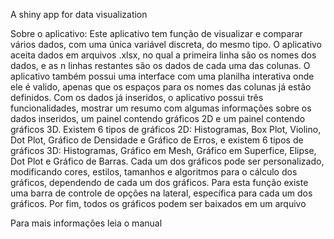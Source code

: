 A shiny app for data visualization

Sobre o aplicativo: Este aplicativo tem função de visualizar e comparar vários dados, com uma única variável discreta, do mesmo tipo. O aplicativo aceita dados em arquivos .xlsx, no qual a primeira linha são os nomes dos dados, e as n linhas restantes são os dados de cada uma das colunas. O aplicativo também possui uma interface com uma planilha interativa onde ele é valido, apenas que os espaços para os nomes das colunas já estão definidos. Com os dados já inseridos, o aplicativo possui três funcionalidades, mostrar um resumo com algumas informações sobre os dados inseridos, um painel contendo gráficos 2D e um painel contendo gráficos 3D. Existem 6 tipos de gráficos 2D: Histogramas, Box Plot, Violino, Dot Plot, Gráfico de Densidade e Gráfico de Erros, e existem 6 tipos de gráficos 3D: Histogramas, Gráfico em Mesh, Gráfico em Superfice, Elipse, Dot Plot e Gráfico de Barras. Cada um dos gráficos pode ser personalizado, modificando cores, estilos, tamanhos e algoritmos para o cálculo dos gráficos, dependendo de cada um dos gráficos. Para esta função existe uma barra de controle de opções na lateral, específica para cada um dos gráficos. Por fim, todos os gráficos podem ser baixados em um arquivo

Para mais informações leia o manual
